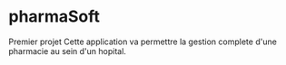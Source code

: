 # pharmaSoft
Premier projet
Cette application va permettre la gestion complete d'une pharmacie au sein d'un hopital.

